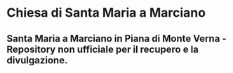 # Chiesa di Santa Maria a Marciano
## Santa Maria a Marciano in Piana di Monte Verna - Repository non ufficiale per il recupero e la divulgazione.
